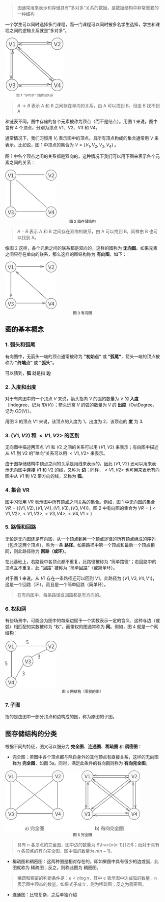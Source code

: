 >图通常用来表示和存储具有”多对多“关系的数据，是数据结构中非常重要的一种结构

一个学生可以同时选择多门课程，而一门课程可以同时被多名学生选择，学生和课程之间的逻辑关系就是”多对多“。

<img src="./assets/image-20230406164022603.png" alt="image-20230406164022603" style="zoom:50%;" />

> $A \rightarrow B$ 表示 A 和 B 之间存在单向的关系，由 A 可以找到 B，但由 B 找不到 A

和链表不同，图中存储的各个元素被称为顶点（而不是结点）。用图 1 来说，图中含有 4 个顶点，分别为顶点 V1、V2、V3 和 V4。

通常情况下，我们习惯用 $V_i$ 表示图中的顶点，且所有顶点构成的集合通常用 $V$ 来表示。比如说，图 1 中顶点的集合为 $V = \{ V_1, V_2, V_3, V_4 \}$ 。

图 1 中各个顶点之间的关系都是双向的，这种情况下我们可以用下图来表示各个元素之间的关系：

<img src="./assets/1202454Y4-1.gif" style="zoom:67%;" alt="test" title="test"/>

<center style="font-size: 12px">图 2 图存储结构</center>

> $A - B$ 表示 A 和 B 之间存在双向的联系，由 A 可以找到 B，同样由 B 也可以找到 A。

像图 2 这样，各个元素之间的联系都是双向的，这样的图称为 **无向图**。如果元素之间只存在单向的联系，那么这样的图结构称为 **有向图**，如下：

<img src="./assets/12024532X-2.gif" style="zoom:67%;" />

<center style="font-size: 12px">图 3 有向图</center>

## 图的基本概念

### 1. 弧头和弧尾

有向图中，无箭头一端的顶点通常被称为 **”初始点“** 或 **”弧尾“**，箭头一端的顶点被称为 **”终端点“** 或 **”弧头“**。

可以猜到，**弧** 就是指 **边**

### 2. 入度和出度

对于有向图中的一个顶点 $V$ 来说，箭头指向 $V$ 的弧的数量为 $V$ 的 **入度**（Indegree，记为 $ID(V)$）；箭头远离 $V$ 的弧的数量为 $V$ 的 **出度**（OutDegree，记为 $OD(V)$）。

用图 3 的顶点 $V1$ 来说，该顶点的入度为 1，出度为 2，该顶点的 **度** 为 3.

### 3. $(V1, V2)$ 和 $<V1, V2>$ 的区别

无向图中描述两顶点 $V1$ 和 $V2$ 之间的关系可以用 $(V1, V2)$ 来表示；有向图中描述从 $V1$ 到 $V2$ 的”单向“关系可以用 $<V1, V2>$ 来表示。

由于图存储结构中顶点之间的关系是用线来表示的，因此 $(V1, V2)$ 还可以用来表示无向图中连接 $V1$ 和 $V2$ 的线，又称为 **边**；同样，$<V1, V2>$ 也可用来表示有向图中从 $V1$ 到 $V2$ 带方向的线，又称为 **弧**。

### 4. 集合 VR

图中习惯用 $VR$ 表示图中所有顶点之间关系的集合。例如，图 1 中无向图的集合 $VR = \{(V1, V2), (V1, V4), (V1, V3), (V3, V4)\}$，图 2 中有向图的集合为 $VR=\{<V1, V2>, <V1, V3>, <V3, V4>, <V4, V1>\}$

### 5. 路径和回路

无论是无向图还是有向图，从一个顶点到另一个顶点途径的所有顶点组成的序列（包含这两个顶点），称为一条 **路径**。如果路径中第一个顶点和最后一个顶点相同，则此路径称为 **回路（或环）**。

在此基础上，若路径中各顶点都不重复，此路径被称为 “简单路径”；若回路中的顶点互不重复，此 “回路” 被称为 “简单回路”（或简单环）。

对于图 1 来说，从 $V1$ 存在一条路径还可以回到 $V1$，此路径为 $\{V1, V3, V4, V1\}$，这是一个回路（环），而且是一个简单回路（简单环）。

> 在有向图中，每条路径或回路都是有方向的。

### 6. 权和网

有些场景中，可能会为图中的每条边赋予一个实数表示一定的含义，这种与边（或弧）相匹配的实数被称为 “权”，而带权的图通常称为 **网**。例如，图 4 就是一个网结构：

<img src="./assets/12024515R-3.gif" style="zoom:67%;" />

<center style="font-size: 12px">图 4 网结构（带权的图）</center>

### 7. 子图

指的是由图中一部分顶点和边构成的图，称为原图的子图。

## 图存储结构的分类

根据不同的特征，图又可以细分为 **完全图**、**连通图**、**稀疏图** 和 **稠密图**：

- 完全图：若图中各个顶点都与除自身外的其他顶点有直接关系，这样的无向图称为 **完全图**，如图 5a。同时，满足此条件的有向图则称为 **有向完全图**。

<img src="./assets/120245L08-4.gif" style="zoom:80%;" />

<center style="font-size: 12px">图 5 完全图</center>

> 具有 n 各顶点的完全图，图中边的数量为 $\frac{n(n-1)}{2}$；而对于具有 n 各顶点的有向完全图，图中弧的数量为 $n(n-1)$。

- 稀疏图和稠密图：这两种图是相对存在的，即如果图中具有很少的边或弧，此图就称为 稀疏图；反之，则称此图为 稠密图。

> 稀疏和稠密的判断条件是：$e \lt n\log{n}$，其中 e 表示图中边或弧的数量，n 表示图中顶点的数量。如果式子成立，则为稀疏图；反之为稠密图。

- 连通图：比较复杂，之后单独介绍






























